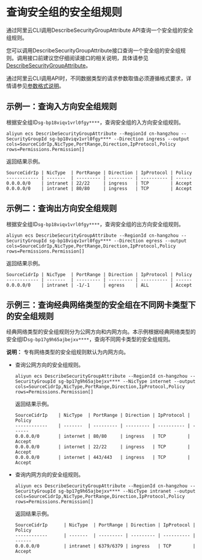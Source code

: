# 查询安全组的安全组规则

通过阿里云CLI调用DescribeSecurityGroupAttribute API查询一个安全组的安全组规则。

您可以调用DescribeSecurityGroupAttribute接口查询一个安全组的安全组规则。调用接口前建议您仔细阅读接口的相关说明，具体请参见[DescribeSecurityGroupAttribute](/intl.zh-CN/API参考/安全组/DescribeSecurityGroupAttribute.md)。

通过阿里云CLI调用API时，不同数据类型的请求参数取值必须遵循格式要求，详情请参见[参数格式说明]()。

## 示例一：查询入方向安全组规则

根据安全组ID`sg-bp18viqv1vrl0fgy****`，查询安全组的入方向安全组规则。

```
aliyun ecs DescribeSecurityGroupAttribute --RegionId cn-hangzhou --SecurityGroupId sg-bp18viqv1vrl0fgy**** --Direction ingress --output cols=SourceCidrIp,NicType,PortRange,Direction,IpProtocol,Policy rows=Permissions.Permission[]
```

返回结果示例。

```
SourceCidrIp | NicType  | PortRange | Direction | IpProtocol | Policy
------------ | -------  | --------- | --------- | ---------- | ------
0.0.0.0/0    | intranet | 22/22     | ingress   | TCP        | Accept
0.0.0.0/0    | intranet | 80/80     | ingress   | TCP        | Accept
```

## 示例二：查询出方向安全组规则

根据安全组ID`sg-bp18viqv1vrl0fgy****`，查询安全组的出方向安全组规则。

```
aliyun ecs DescribeSecurityGroupAttribute --RegionId cn-hangzhou --SecurityGroupId sg-bp18viqv1vrl0fgy**** --Direction egress --output cols=SourceCidrIp,NicType,PortRange,Direction,IpProtocol,Policy rows=Permissions.Permission[]
```

返回结果示例。

```
SourceCidrIp | NicType  | PortRange | Direction | IpProtocol | Policy
------------ | -------  | --------- | --------- | ---------- | ------
0.0.0.0/0    | intranet | -1/-1     | egress    | ALL        | Accept
```

## 示例三：查询经典网络类型的安全组在不同网卡类型下的安全组规则

经典网络类型的安全组规则分为公网方向和内网方向。本示例根据经典网络类型的安全组ID`sg-bp17g9h65ajbejxv****`，查询不同网卡类型的安全组规则。

**说明：** 专有网络类型的安全组规则默认为内网方向。

-   查询公网方向的安全组规则。

    ```
    aliyun ecs DescribeSecurityGroupAttribute --RegionId cn-hangzhou --SecurityGroupId sg-bp17g9h65ajbejxv**** --NicType internet --output cols=SourceCidrIp,NicType,PortRange,Direction,IpProtocol,Policy rows=Permissions.Permission[]
    ```

    返回结果示例。

    ```
    SourceCidrIp    | NicType  | PortRange | Direction | IpProtocol | Policy
    ------------    | -------  | --------- | --------- | ---------- | ------
    0.0.0.0/0       | internet | 80/80     | ingress   | TCP        | Accept
    0.0.0.0/0       | internet | 22/22     | ingress   | TCP        | Accept
    0.0.0.0/0       | internet | 443/443   | ingress   | TCP        | Accept
    ```

-   查询内网方向的安全组规则。

    ```
    aliyun ecs DescribeSecurityGroupAttribute --RegionId cn-hangzhou --SecurityGroupId sg-bp17g9h65ajbejxv**** --NicType intranet --output cols=SourceCidrIp,NicType,PortRange,Direction,IpProtocol,Policy rows=Permissions.Permission[]
    ```

    返回结果示例。

    ```
    SourceCidrIp      | NicType  | PortRange | Direction | IpProtocol | Policy
    ------------      | -------  | --------- | --------- | ---------- | ------
    0.0.0.0/0         | intranet | 6379/6379 | ingress   | TCP        | Accept
    ```


